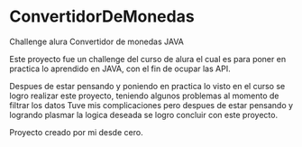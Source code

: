 # ConvertidorDeMonedas
Challenge alura Convertidor de monedas JAVA

Este proyecto fue un challenge del curso de alura el cual es para poner en practica lo aprendido en JAVA, con el fin de ocupar las API.

Despues de estar pensando y poniendo en practica lo visto en el curso se logro realizar este proyecto, teniendo algunos problemas al momento de filtrar los datos
Tuve mis complicaciones pero despues de estar pensando y logrando plasmar la logica deseada se logro concluir con este proyecto.

Proyecto creado por mi desde cero.

